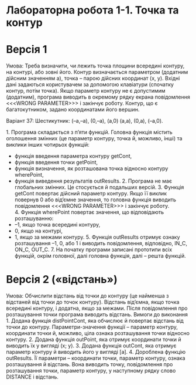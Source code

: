 # Лабораторна робота 1-1. Точка та контур

# Версія 1

Умова:
Треба визначити, чи лежить точка площини всередині контуру, на контурі, або зовні його. Контур визначається параметром (додатним дійсним значенням a), точка – парою дійсних координат (x, y). Вхідні дані задаються користувачем за допомогою клавіатури (спочатку контур, потім точка). Якщо параметр контуру не є допустимим (додатним), програма виводить в окремому рядку екрана повідомлення <<<WRONG PARAMETER>>> і закінчує роботу. 
Контур, що є багатокутником, задано координатами його вершин. 

Варіант 37: Шестикутник: (–a,–a), (0,–a), (a,0) (a,a), (0,a), (–a,0). 

1. Програма складається з п’яти функцій. Головна функція містить оголошення змінних (це параметр контуру, точка й, можливо, інші) та виклики інших чотирьох функцій: 
- функція введення параметра контуру getCont, 
- функція введення точки getPoint, 
- функція визначення, як розташована точка відносно контуру wherePoint,
- функція виведення результатів outResults. 
2. Програма не має глобальних змінних. Це стосується й подальших версій.
3. Функція getCont повертає дійсний параметр контуру. Якщо її виклик повернув 0 або від’ємне значення, то головна функція виводить повідомлення <<<WRONG PARAMETER>>> і закінчує роботу.
4. Функція wherePoint повертає значення, що відповідають розташуванню:
- –1, якщо точка всередині контуру, 
- 0, якщо на контурі, 
- 1, якщо за межами контуру. 
5. Функція outResults отримує ознаку розташування –1, 0, або 1 і виводить повідомлення, відповідно, IN_C, ON_C, OUT_C. 
7. На початку програми записані прототипи всіх функцій, окрім головної, далі головна функція, далі – решта функцій. 


# Версія 2 («відстань») 
Умова:
Обчислити відстань від точки до контуру (це найменша з відстаней від точки до точок контуру). Відстань від’ємна, якщо точка всередині контуру, і додатна, якщо за межами. Після повідомлення про розташування точки програма виводить відстань. 
Вимоги до виконання 
1. Додана функція distPointCont, яка обчислює й повертає відстань від точки до контуру. Параметри-значення функції – параметр контуру, координати точки й, можливо, ціла ознака розташування точки відносно контуру. 
2. Додана функція outPoint, яка отримує координати точки й виводить їх у вигляді (x; y). 
3. Додана функція outCont, яка отримує параметр контуру й виводить його у вигляді [a]. 
4. Дороблена функцію outResults. Її параметри – координати точки, параметр контуру, ознака розташування й відстань. Вона виводить точку, повідомлення про розташування точки, параметр контуру, у наступному рядку слово DISTANCE і відстань. 
